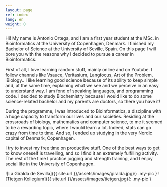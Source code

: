 ```yaml
---
layout: page
ref: index
lang: en
weight: 0
---
```


Hi! My name is Antonio Ortega, and I am a first year student at the MSc. in Bioinformatics at the University of Copenhagen, Denmark. I finished my Bachelor of Science at the University of Seville, Spain. On this page I will bore you with the reasons why I decided to pursue a career in Bioinformatics.

First of all, I love learning random stuff, mainly online and on Youtube. I follow channels like Vsauce, Veritasium, Langfocus, Art of the Problem, iBiology.. I like learning good science because of its ability to keep simple and, at the same time, explaining what we see and we perceive in an easy to understand way. I am fond of speaking languages, and programming code. I decided to study Biochemistry because I would like to do some science-related bachelor and my parents are doctors, so there you have it!

During the programme, I was introduced to Bioinformatics, a discipline with a huge capacity to transform our lives and our societies. Residing at the crossroads of biology, mathematics and computer science, to me it seemed to be a rewarding topic, where I would learn a lot. Indeed, stats can go crazy from time to time. And so, I ended up studying in the very Nordic capital of Denmark, Copenhagen.

I try to invest my free time on productive stuff. One of the best ways to get to know oneself is travelling, and so I find it an extremely fulfilling activity. The rest of the time I practice jogging and strength training, and I enjoy social life in the University of Copenhagen.


![La Giralda de Sevilla]({{ site.url }}/assets/images/giralda.jpg){: .my-pic }
![Tietgen Kollegium]({{ site.url }}/assets/images/tietgen.jpg){: .my-pic }

<script type="text/javascript" id="clustrmaps" src="//cdn.clustrmaps.com/map_v2.js?u=bp9s&d=VdcbnjYVWw5JTZHrsZImIpP_1JG7dkvuLL-48LFQ0ho"></script>

